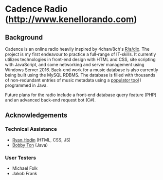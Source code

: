 # Cadence Radio (http://www.kenellorando.com)
## Background
Cadence is an online radio heavily inspired by 4chan/8ch's [R/a/dio](http://r-a-d.io/). The project is my first endeavour to practice a full-range of IT-skills. It currently utilizes technologies in front-end design with HTML and CSS, site scripting with JavaScript, and some networking and server management using Windows Server 2016. Back-end work for a music database is also currently being built using the MySQL RDBMS. The database is filled with thousands of non-redundant entries of music metadata using a [populator tool](https://github.com/kenellorando/Cadence-DBPopulator) I programmed in Java.

Future plans for the radio include a front-end database query feature (PHP) and an advanced back-end request bot (C#).

## Acknowledgements
### Technical Assistance
* [Ryan Hodin](https://github.com/za419) (HTML, CSS, JS)
* [Bobby Ton](https://github.com/bobbyt1997) (Java)
### User Testers
* Michael Folk
* Jakob Frank
